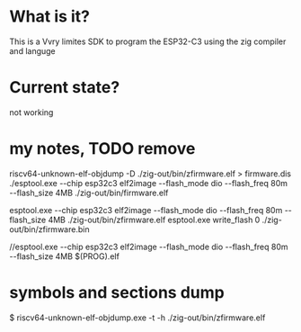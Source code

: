 # What is it?
This is a Vvry limites SDK to program the ESP32-C3 using the zig compiler and languge

# Current state?
not working




# my notes, TODO remove
riscv64-unknown-elf-objdump  -D ./zig-out/bin/zfirmware.elf > firmware.dis
./esptool.exe --chip esp32c3 elf2image --flash_mode dio --flash_freq 80m --flash_size 4MB ./zig-out/bin/firmware.elf


esptool.exe --chip esp32c3 elf2image --flash_mode dio --flash_freq 80m --flash_size 4MB ./zig-out/bin/zfirmware.elf 
esptool.exe  write_flash 0 ./zig-out/bin/zfirmware.bin

//esptool.exe --chip esp32c3 elf2image --flash_mode dio --flash_freq 80m --flash_size 4MB $(PROG).elf


# symbols and sections dump
$ riscv64-unknown-elf-objdump.exe  -t -h ./zig-out/bin/zfirmware.elf 
